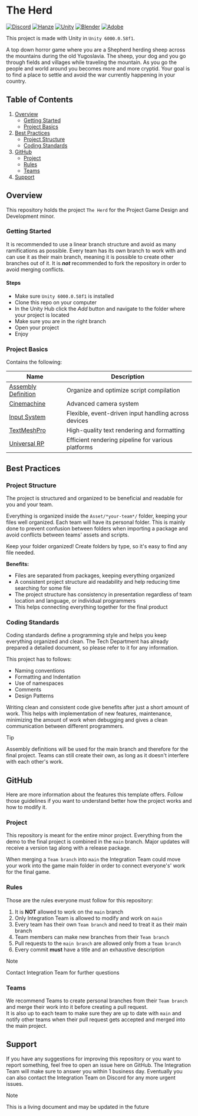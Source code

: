 
# The Herd

[![Discord](https://img.shields.io/badge/Discord-5865F2?style=flat&logo=discord&logoColor=white)](https://discord.gg/yDpBzZGCCA)
[![Hanze](https://img.shields.io/badge/Hanze-EE7F00?style=flat&logo=hanze&logoColor=white)](https://www.hanze.nl/en)
[![Unity](https://img.shields.io/badge/Unity6-FFFFFF?style=flat&logo=unity&logoColor=black)](https://unity.com/releases/unity-6)
[![Blender](https://img.shields.io/badge/blender-EA7600?style=flat&logo=blender&logoColor=white)](https://www.blender.org/)
[![Adobe](https://img.shields.io/badge/adobe-ED2224?style=flat&logo=adobe&logoColor=white)](https://www.adobe.com/)

This project is made with Unity in `Unity 6000.0.58f1`.

A top down horror game where you are a Shepherd herding sheep across the mountains during the old Yugoslavia. The sheep, your dog and you go through fields and villages while traveling the mountain. As you go the people and world around you becomes more and more cryptid. Your goal is to find a place to settle and avoid the war currently happening in your country.

## Table of Contents

1. [Overview](#overview)
    - [Getting Started](#getting-started)
    - [Project Basics](#project-basics)
2. [Best Practices](#best-practices)
    - [Project Structure](#project-structure)
    - [Coding Standards](#coding-standards)
3. [GitHub](#github)
    - [Project](#project)
    - [Rules](#rules)
    - [Teams](#teams)
4. [Support](#support)

## Overview

This repository holds the project `The Herd` for the Project Game Design and Development minor.

### Getting Started

It is recommended to use a linear branch structure and avoid as many ramifications as possible. Every team has its own branch to work with and can use it as their main branch, meaning it is possible to create other branches out of it. It is ***not*** recommended to fork the repository in order to avoid merging conflicts.

#### Steps

- Make sure `Unity 6000.0.58f1` is installed
- Clone this repo on your computer
- In the Unity Hub click the *Add* button and navigate to the folder where your project is located
- Make sure you are in the right branch
- Open your project
- Enjoy

### Project Basics

Contains the following:

| Name | Description |
| --- | --- |
| [Assembly Definition](https://docs.unity3d.com/6000.0/Documentation/Manual/assembly-definition-files.html) | Organize and optimize script compilation |
| [Cinemachine](https://docs.unity3d.com/6000.2/Documentation/Manual/com.unity.cinemachine.html) | Advanced camera system |
| [Input System](https://docs.unity3d.com/6000.0/Documentation/Manual/com.unity.inputsystem.html) | Flexible, event-driven input handling across devices |
| [TextMeshPro](https://docs.unity3d.com/Packages/com.unity.textmeshpro@3.0/manual/index.html) | High-quality text rendering and formatting |
| [Universal RP](https://docs.unity3d.com/6000.0/Documentation/Manual/urp/urp-introduction.html) | Efficient rendering pipeline for various platforms |

## Best Practices

### Project Structure

The project is structured and organized to be beneficial and readable for you and your team.

Everything is organized inside the `Asset/*your-team*/` folder, keeping your files well organized. Each team will have its personal folder. This is mainly done to prevent confusion between folders when importing a package and avoid conflicts between teams' assets and scripts.

Keep your folder organized! Create folders by type, so it's easy to find any file needed.

**Benefits:**

- Files are separated from packages, keeping everything organized
- A consistent project structure aid readability and help reducing time searching for some file
- The project structure has consistency in presentation regardless of team location and language, or individual programmers
- This helps connecting everything together for the final product

### Coding Standards

Coding standards define a programming style and helps you keep everything organized and clean. The Tech Department has already prepared a detailed document, so please refer to it for any information.

This project has to follows:

- Naming conventions
- Formatting and Indentation
- Use of namespaces
- Comments
- Design Patterns

Writing clean and consistent code give benefits after just a short amount of work. This helps with implementation of new features, maintenance, minimizing the amount of work when debugging and gives a clean communication between different programmers.

> [!TIP]
> Assembly definitions will be used for the main branch and therefore for the final project. Teams can still create their own, as long as it doesn't interfere with each other's work.

## GitHub

Here are more information about the features this template offers. Follow those guidelines if you want to understand better how the project works and how to modify it.

### Project

This repository is meant for the entire minor project. Everything from the demo to the final project is combined in the `main` branch. Major updates will receive a version tag along with a release package.

When merging a `Team branch` into `main` the Integration Team could move your work into the game main folder in order to connect everyone's' work for the final game.

### Rules

Those are the rules everyone must follow for this repository:

1. It is **NOT** allowed to work on the `main` branch
2. Only Integration Team is allowed to modify and work on `main`
3. Every team has their own `Team branch` and need to treat it as their main branch
4. Team members can make new branches from their `Team branch`
5. Pull requests to the `main branch` are allowed only from a `Team branch`
6. Every commit **must** have a title and an exhaustive description

> [!NOTE]
> Contact Integration Team for further questions

### Teams

We recommend Teams to create personal branches from their `Team branch` and merge their work into it before creating a pull request. \
It is also up to each team to make sure they are up to date with `main` and notify other teams when their pull request gets accepted and merged into the main project.

## Support

If you have any suggestions for improving this repository or you want to report something, feel free to open an issue here on GitHub. The Integration Team will make sure to answer you within 1 business day. Eventually you can also contact the Integration Team on Discord for any more urgent issues.

> [!NOTE]
> This is a living document and may be updated in the future
